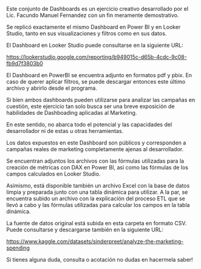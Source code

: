 Este conjunto de Dashboards es un ejercicio creativo desarrollado por el Lic. Facundo Manuel Fernandez con un fin meramente demostrativo.

Se replicó exactamente el mismo Dashboard en Power BI y en Looker Studio, tanto en sus visualizaciones y filtros como en sus datos.

El Dashboard en Looker Studio puede consultarse en la siguiente URL:

https://lookerstudio.google.com/reporting/b949015c-d65b-4cdc-9c08-fb9d7f3803b0

El Dashboard en PowerBI se encuentra adjunto en formatos pdf y pbix. En caso de querer aplicar filtros, se puede descargar entonces este último archivo y abrirlo desde el programa.

Si bien ambos dashboards pueden utilizarse para analizar las campañas en cuestión, este ejercicio tan solo busca ser una breve exposición de habilidades de Dashboading aplicadas al Marketing.

En este sentido, no abarca todo el potencial y las capacidades del desarrollador ni de estas u otras herramientas.

Los datos expuestos en este Dashboard son públicos y corresponden a campañas reales de marketing completamente ajenas al desarrollador.

Se encuentran adjuntos los archivos con las fórmulas utilizadas para la creación de métricas con DAX en Power BI, así como las fórmulas de los campos calculados en Looker Studio.

Asimismo, está disponible también un archivo Excel con la base de datos limpia y preparada junto con una tabla dinámica para utilizar. A la par, se encuentra subido un archivo con la explicación del proceso ETL que se llevó a cabo y las fórmulas utilizadas para calcular los campos en la tabla dinámica.

La fuente de datos original está subida en esta carpeta en formato CSV. Puede consultarse y descargarse también en la siguiente URL:

https://www.kaggle.com/datasets/sinderpreet/analyze-the-marketing-spending

Si tienes alguna duda, consulta o acotación no dudas en hacermela saber!

